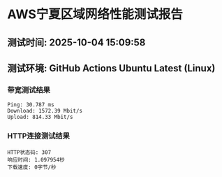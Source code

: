 # AWS宁夏区域网络性能测试报告
## 测试时间: 2025-10-04 15:09:58
## 测试环境: GitHub Actions Ubuntu Latest (Linux)

### 带宽测试结果
```
Ping: 30.787 ms
Download: 1572.39 Mbit/s
Upload: 814.33 Mbit/s
```

### HTTP连接测试结果
```
HTTP状态码: 307
响应时间: 1.097954秒
下载速度: 0字节/秒
```

